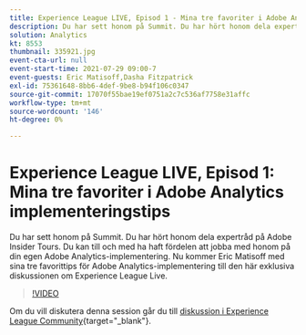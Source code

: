 ```yaml
---
title: Experience League LIVE, Episod 1 - Mina tre favoriter i Adobe Analytics implementeringstips
description: Du har sett honom på Summit. Du har hört honom dela expertråd på Adobe Insider Tours. Du kan till och med ha haft fördelen att jobba med honom på din egen Adobe Analytics-implementering. Nu kommer Eric Matisoff med sina tre favorittips för Adobe Analytics-implementering till den här exklusiva diskussionen om Experience League Live.
solution: Analytics
kt: 8553
thumbnail: 335921.jpg
event-cta-url: null
event-start-time: 2021-07-29 09:00-7
event-guests: Eric Matisoff,Dasha Fitzpatrick
exl-id: 75361648-8bb6-4def-9be8-b94f106c0347
source-git-commit: 17070f55bae19ef0751a2c7c536af7758e31affc
workflow-type: tm+mt
source-wordcount: '146'
ht-degree: 0%

---
```


# Experience League LIVE, Episod 1: Mina tre favoriter i Adobe Analytics implementeringstips

Du har sett honom på Summit. Du har hört honom dela expertråd på Adobe Insider Tours. Du kan till och med ha haft fördelen att jobba med honom på din egen Adobe Analytics-implementering. Nu kommer Eric Matisoff med sina tre favorittips för Adobe Analytics-implementering till den här exklusiva diskussionen om Experience League Live.

>[!VIDEO](https://video.tv.adobe.com/v/335921/?quality=12&learn=on)

Om du vill diskutera denna session går du till [diskussion i Experience League Community](https://experienceleaguecommunities.adobe.com/t5/adobe-analytics-discussions/questions-and-discussion-for-experience-league-live-ep-1-my/td-p/419498){target="_blank"}.
